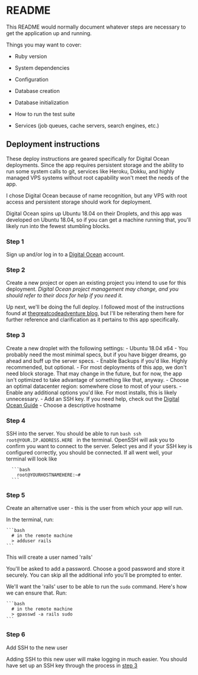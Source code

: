 # README

This README would normally document whatever steps are necessary to get the
application up and running.

Things you may want to cover:

* Ruby version

* System dependencies

* Configuration

* Database creation

* Database initialization

* How to run the test suite

* Services (job queues, cache servers, search engines, etc.)

## Deployment instructions

These deploy instructions are geared specifically for Digital Ocean deployments.
Since the app requires persistent storage and the ability to run some system
calls to git, services like Heroku, Dokku, and highly managed VPS systems without
root capability won't meet the needs of the app.

I chose Digital Ocean because of name recognition, but any VPS with root access
and persistent storage should work for deployment.

Digital Ocean spins up Ubuntu 18.04 on their Droplets, and this app was developed
on Ubuntu 18.04, so if you can get a machine running that, you'll likely run into
the fewest stumbling blocks.

### Step 1

Sign up and/or log in to a [Digital Ocean](https://www.digitalocean.com/)
account.

### Step 2

Create a new project or open an existing project you intend to use for this
deployment. *Digital Ocean project management may change, and you should refer
to their docs for help if you need it.*

Up next, we'll be doing the full deploy. I followed most of the instructions found
at [thegreatcodeadventure blog](https://www.thegreatcodeadventure.com/deploying-rails-to-digitalocean-the-hard-way/),
but I'll be reiterating them here for further reference and clarification as it
pertains to this app specifically.


### Step 3
Create a new droplet with the following settings:
    - Ubuntu 18.04 x64
    - You probably need the most minimal specs, but if you have bigger dreams,
    go ahead and buff up the server specs.
    - Enable Backups if you'd like. Highly recommended, but optional.
    - For most deployments of this app, we don't need block storage. That may
    change in the future, but for now, the app isn't optimized to take advantage
    of something like that, anyway.
    - Choose an optimal datacenter region: somewhere close to most of your users.
    - Enable any additional options you'd like. For most installs, this is likely
    unnecessary.
    - Add an SSH key. If you need help, check out the [Digital Ocean Guide](https://www.digitalocean.com/docs/droplets/how-to/add-ssh-keys/)
    - Choose a descriptive hostname

### Step 4
SSH into the server. You should be able to run
      ```bash
        ssh root@YOUR.IP.ADDRESS.HERE
      ```
    in the terminal. OpenSSH will ask you to confirm you want to connect to the server.
    Select yes and if your SSH key is configured correctly, you should be connected.
    If all went well, your terminal will look like

      ```bash
        root@YOURHOSTNAMEHERE:~#
      ```

### Step 5
Create an alternative user - this is the user from which your app will run.

  In the terminal, run:

    ```bash
      # in the remote machine
      > adduser rails
    ```

  This will create a user named 'rails'

  You'll be asked to add a password. Choose a good password and store it securely.
  You can skip all the additional info you'll be prompted to enter.

  We'll want the 'rails' user to be able to run the `sudo` command. Here's how
  we can ensure that. Run:

    ```bash
      # in the remote machine
      > gpasswd -a rails sudo
    ```

### Step 6
Add SSH to the new user

  Adding SSH to this new user will make logging in much easier. You should have
  set up an SSH key through the process in [step 3](#step-3)
